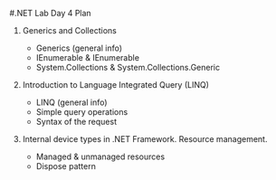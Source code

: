 #.NET Lab Day 4 Plan

1. Generics and Collections
    - Generics (general info)
    - IEnumerable & IEnumerable<T>
    - System.Collections & System.Collections.Generic

2. Introduction to Language Integrated Query (LINQ)
    - LINQ (general info)
    - Simple query operations
    - Syntax of the request

3. Internal device types in .NET Framework. Resource management.
    - Managed & unmanaged resources
    - Dispose pattern
